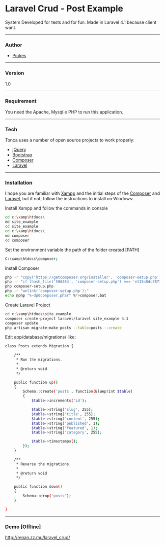 # Laravel Crud - Post Example
System Developed for tests and for fun. Made in Laravel 4.1 because client want.

----
### Author
* [Piulres]

----
### Version
1.0

----
### Requirement
You need the Apache, Mysql e PHP to run this application.

----
### Tech
Tonca uses a number of open source projects to work properly:

* [jQuery]
* [Bootstrap]
* [Composer]
* [Laravel]

----
### Installation
I hope you are familiar with [Xampp](https://www.apachefriends.org/pt_br/index.html) and the initial steps of the [Composer](https://scotch.io/tutorials/a-beginners-guide-to-composer) and [Laravel](http://www.darwinbiler.com/how-to-install-laravel-on-wamp-for-beginners/), but if not, follow the instructions to install on Windows:

Install Xampp and follow the commands in console

```sh
cd c:\xamp\htdocs\
md site_example
cd site_example
cd c:\xamp\htdocs\
md composer
cd composer
```

Set the environment variable the path of the folder created [PATH]

```sh
C:\xamp\htdocs\composer;
```

Install Composer

```sh
php -r "copy('https://getcomposer.org/installer', 'composer-setup.php');"
php -r "if (hash_file('SHA384', 'composer-setup.php') === 'e115a8dc7871f15d853148a7fbac7da27d6c0030b848d9b3dc09e2a0388afed865e6a3d6b3c0fad45c48e2b5fc1196ae') { echo 'Installer verified'; } else { echo 'Installer corrupt'; unlink('composer-setup.php'); } echo PHP_EOL;"
php composer-setup.php
php -r "unlink('composer-setup.php');"
echo @php "%~dp0composer.phar" %*>composer.bat
```

Create Laravel Project

```sh
cd c:\xamp\htdocs\site_example
composer create-project laravel/laravel site_example 4.1
composer update
php artisan migrate:make posts --table=posts --create
```

Edit app/database/migrations/ like:

```sh
class Posts extends Migration {

	/**
	 * Run the migrations.
	 *
	 * @return void
	 */

	public function up()
	{
		Schema::create('posts', function(Blueprint $table)
        {
            $table->increments('id');

            $table->string('slug', 255);            
            $table->string('title', 255);
            $table->string('content', 255);
            $table->string('published', 1);
            $table->string('featured', 1);
            $table->string('category', 255);            

            $table->timestamps();
        });
	}

	/**
	 * Reverse the migrations.
	 *
	 * @return void
	 */

	public function down()
	{
		Schema::drop('posts');
	}

}
```

----
### Demo [Offline]
http://renan.zz.mu/laravel_crud/


   [Piulres]: <https://github.com/Piulres/>
   [Composer]: <https://getcomposer.org/>
   [jQuery]: <http://jquery.com/>
   [Laravel]: <https://laravel.com/>
   [Bootstrap]: <http://getbootstrap.com/>